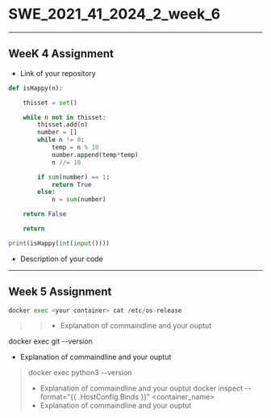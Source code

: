 # SWE_2021_41_2024_2_week_6
---
## WeeK 4 Assignment
* Link of your repository
</pre>

```python
def isHappy(n):

    thisset = set()

    while n not in thisset:
        thisset.add(n)
        number = []
        while n != 0:
            temp = n % 10
            number.append(temp*temp)
            n //= 10

        if sum(number) == 1:
            return True
        else:
            n = sum(number)

    return False

    return

print(isHappy(int(input())))
```
* Description of your code
---
## Week 5 Assignment
> </pre>

```python   
docker exec <your container> cat /etc/os-release 
```
>>* Explanation of commaindline and your ouptut

docker exec <your container> git --version
* Explanation of commaindline and your ouptut
> docker exec <your container> python3 --version
> * Explanation of commaindline and your ouptut
> docker inspect --format="{{ .HostConfig.Binds }}" <container_name>
> * Explanation of commaindline and your ouptut
